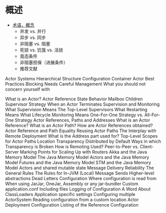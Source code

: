 # 概述

* [术语，概念](01_What_is_Akka.md)
  * 并发 vs. 并行
  * 异步 vs. 同步
  * 非阻塞 vs. 阻塞
  * 死锁 vs. 饥饿 vs. 活锁
  * 竟态条件
  * 非阻塞担保（进展条件）
  * 推荐文献



Actor Systems
Hierarchical Structure
Configuration Container
Actor Best Practices
Blocking Needs Careful Management
What you should not concern yourself with

What is an Actor?
Actor Reference
State
Behavior
Mailbox
Children
Supervisor Strategy
When an Actor Terminates
Supervision and Monitoring
What Supervision Means
The Top-Level Supervisors
What Restarting Means
What Lifecycle Monitoring Means
One-For-One Strategy vs. All-For-One Strategy
Actor References, Paths and Addresses
What is an Actor Reference?
What is an Actor Path?
How are Actor References obtained?
Actor Reference and Path Equality
Reusing Actor Paths
The Interplay with Remote Deployment
What is the Address part used for?
Top-Level Scopes for Actor Paths
Location Transparency
Distributed by Default
Ways in which Transparency is Broken
How is Remoting Used?
Peer-to-Peer vs. Client-Server
Marking Points for Scaling Up with Routers
Akka and the Java Memory Model
The Java Memory Model
Actors and the Java Memory Model
Futures and the Java Memory Model
STM and the Java Memory Model
Actors and shared mutable state
Message Delivery Reliability
The General Rules
The Rules for In-JVM (Local) Message Sends
Higher-level abstractions
Dead Letters
Configuration
Where configuration is read from
When using JarJar, OneJar, Assembly or any jar-bundler
Custom application.conf
Including files
Logging of Configuration
A Word About ClassLoaders
Application specific settings
Configuring multiple ActorSystem
Reading configuration from a custom location
Actor Deployment Configuration
Listing of the Reference Configuration